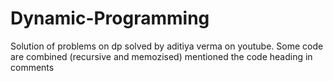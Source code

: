 # Dynamic-Programming 
Solution of problems on dp solved by aditiya verma on youtube.
Some code are combined (recursive and memozised) mentioned the code heading in comments
